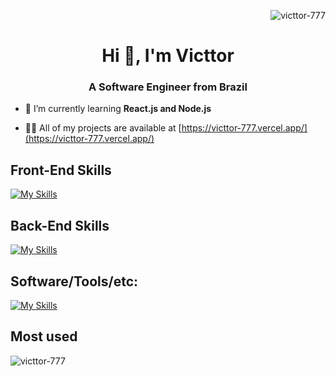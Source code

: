 <p align="right"> <img src="https://komarev.com/ghpvc/?username=victtor-777&label=Profile%20views&color=0e75b6&style=flat" alt="victtor-777" /> </p>
<h1 align="center">Hi 👋, I'm Victtor</h1>
<h3 align="center">A Software Engineer from Brazil</h3>

- 🌱 I’m currently learning **React.js and Node.js**

- 👨‍💻 All of my projects are available at [https://victtor-777.vercel.app/](https://victtor-777.vercel.app/)


## Front-End Skills
[![My Skills](https://skillicons.dev/icons?i=html,css,javascript,typescript,nodejs,react,next,tailwind,vite,bootstrap,sass,angular&perline=8)](https://skillicons.dev)
## Back-End Skills
[![My Skills](https://skillicons.dev/icons?i=py,nodejs,nest,prisma,express,firebase,mongodb,mysql&perline=8)](https://skillicons.dev)
## Software/Tools/etc:
[![My Skills](https://skillicons.dev/icons?i=git,github,figma,vscode,notion&perline=8)](https://skillicons.dev)

## Most used
<p><img align="left" src="https://github-readme-stats.vercel.app/api/top-langs?username=victtor-777&show_icons=true&locale=en&layout=compact&theme=dark" alt="victtor-777" /></p>

<!--
**Victtor-777/Victtor-777** is a ✨ _special_ ✨ repository because its `README.md` (this file) appears on your GitHub profile.

Here are some ideas to get you started:

- 🔭 I’m currently working on ...
- 🌱 I’m currently learning ...
- 👯 I’m looking to collaborate on ...
- 🤔 I’m looking for help with ...
- 💬 Ask me about ...
- 📫 How to reach me: ...
- 😄 Pronouns: ...
- ⚡ Fun fact: ...
-->
